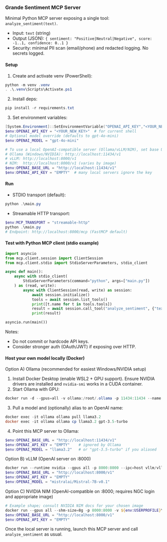 ### Grande Sentiment MCP Server

Minimal Python MCP server exposing a single tool: `analyze_sentiment(text)`.

- Input: `text` (string)
- Output (JSON): `{ sentiment: "Positive|Neutral|Negative", score: -1..1, confidence: 0..1 }`
- Security: minimal PII scan (email/phone) and redacted logging. No secrets logged.

#### Setup
1) Create and activate venv (PowerShell):
```powershell
python -m venv .venv
. .\.venv\Scripts\Activate.ps1
```
2) Install deps:
```powershell
pip install -r requirements.txt
```
3) Set environment variables:
```powershell
[System.Environment]::SetEnvironmentVariable("OPENAI_API_KEY","<YOUR_NEW_KEY>","User")
$env:OPENAI_API_KEY = "<YOUR_NEW_KEY>"  # for current shell
# Optional model override (defaults to gpt-4o-mini)
$env:OPENAI_MODEL = "gpt-4o-mini"

# To use a local OpenAI-compatible server (Ollama/vLLM/NIM), set base URL and optional dummy key:
# Ollama (Windows/NVIDIA): http://localhost:11434/v1
# vLLM: http://localhost:8000/v1
# NIM:  http://localhost:8000/v1 (varies by image)
$env:OPENAI_BASE_URL = "http://localhost:11434/v1"
$env:OPENAI_API_KEY = "EMPTY"  # many local servers ignore the key
```

#### Run
- STDIO transport (default):
```powershell
python .\main.py
```
- Streamable HTTP transport:
```powershell
$env:MCP_TRANSPORT = "streamable-http"
python .\main.py
# Endpoint: http://localhost:8000/mcp (FastMCP default)
```

#### Test with Python MCP client (stdio example)
```python
import asyncio
from mcp.client.session import ClientSession
from mcp.client.stdio import StdioServerParameters, stdio_client

async def main():
    async with stdio_client(
        StdioServerParameters(command="python", args=["main.py"])
    ) as (read, write):
        async with ClientSession(read, write) as session:
            await session.initialize()
            tools = await session.list_tools()
            print([t.name for t in tools.tools])
            result = await session.call_tool("analyze_sentiment", {"text": "Great earnings beat; stock rallies strongly."})
            print(result)

asyncio.run(main())
```

Notes:
- Do not commit or hardcode API keys.
- Consider stronger auth (OAuth/JWT) if exposing over HTTP.

#### Host your own model locally (Docker)

Option A) Ollama (recommended for easiest Windows/NVIDIA setup)

1) Install Docker Desktop (enable WSL2 + GPU support). Ensure NVIDIA drivers are installed and `nvidia-smi` works in a CUDA container.
2) Start Ollama with GPU:
```powershell
docker run -d --gpus=all -v ollama:/root/.ollama -p 11434:11434 --name ollama ollama/ollama
```
3) Pull a model and (optionally) alias to an OpenAI name:
```powershell
docker exec -it ollama ollama pull llama3.2
docker exec -it ollama ollama cp llama3.2 gpt-3.5-turbo
```
4) Point this MCP server to Ollama:
```powershell
$env:OPENAI_BASE_URL = "http://localhost:11434/v1"
$env:OPENAI_API_KEY = "EMPTY"    # ignored by Ollama
$env:OPENAI_MODEL = "llama3.2"   # or "gpt-3.5-turbo" if you aliased
```

Option B) vLLM (OpenAI server on :8000)

```powershell
docker run --runtime nvidia --gpus all -p 8000:8000 --ipc=host vllm/vllm-openai:latest --model mistralai/Mistral-7B-v0.1
$env:OPENAI_BASE_URL = "http://localhost:8000/v1"
$env:OPENAI_API_KEY = "EMPTY"
$env:OPENAI_MODEL = "mistralai/Mistral-7B-v0.1"
```

Option C) NVIDIA NIM (OpenAI-compatible on :8000; requires NGC login and appropriate image)

```powershell
# Example shape; consult NVIDIA NIM docs for your chosen image
docker run --gpus all --shm-size=8g -p 8000:8000 -v ${env:USERPROFILE}\.cache\nim:/opt/nim/.cache nvcr.io/nvidia/nim/llm-nim:latest
$env:OPENAI_BASE_URL = "http://localhost:8000/v1"
$env:OPENAI_API_KEY = "EMPTY"
```

Once the local server is running, launch this MCP server and call `analyze_sentiment` as usual.
